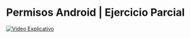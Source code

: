 # Permisos Android | Ejercicio Parcial

[![Video Explicativo]([https://img.youtube.com/vi/ID_DEL_VIDEO/maxresdefault.jpg)](https://www.youtube.com/watch?v=ID_DEL_VIDEO](https://ufgedu-my.sharepoint.com/:v:/g/personal/ia_marvind_ufg_edu_sv/EXHpAgP3m8xMjpxEtAoIsjgBg-0IxV1yi2F_zk1Fr1BUpA?nav=eyJyZWZlcnJhbEluZm8iOnsicmVmZXJyYWxBcHAiOiJPbmVEcml2ZUZvckJ1c2luZXNzIiwicmVmZXJyYWxBcHBQbGF0Zm9ybSI6IldlYiIsInJlZmVycmFsTW9kZSI6InZpZXciLCJyZWZlcnJhbFZpZXciOiJNeUZpbGVzTGlua0NvcHkifX0&e=lj3u6a))

